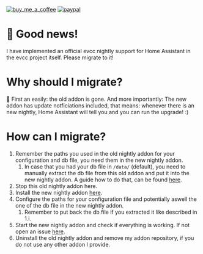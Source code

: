[![buy_me_a_coffee](https://img.shields.io/badge/If%20you%20like%20it-Buy%20me%20a%20coffee-yellow.svg?style=for-the-badge)](https://www.buymeacoffee.com/dirkmaucher)
[![paypal](https://img.shields.io/badge/If%20you%20like%20it-PayPal%20Me-blue.svg?style=for-the-badge)](https://paypal.me/dirkmaucher)

# :tada: Good news!
I have implemented an official evcc nightly support for Home Assistant in the evcc project itself. Please migrate to it!

# Why should I migrate?

:rocket: First an easily: the old addon is gone. And more importantly: The new addon has update notficiations included, that means: whenever there is an new nightly, Home Assistant will tell you and you can run the upgrade! :)

# How can I migrate?
1. Remember the paths you used in the old nightly addon for your configuration and db file, you need them in the new nightly addon.
   1. In case that you had your db file in `/data/` (default), you need to manually extract the db file from this old addon and put it into the new nightly addon. A guide how to do that, can be found [here](https://docs.evcc.io/en/docs/installation/home-assistant#how-do-i-access-the-evcc-database).
2. Stop this old nightly addon here.
3. Install the new nightly addon [here](https://docs.evcc.io/en/docs/installation/home-assistant#installation).
4. Configure the paths for your configuration file and potentially aswell the one of the db file in the new nightly addon.
   1. Remember to put back the db file if you extracted it like described in 1.i.
5. Start the new nightly addon and check if everything is working. If not open an issue [here](https://github.com/evcc-io/hassio-addon/issues/new).
6. Uninstall the old nightly addon and remove my addon repository, if you do not use any other addon I provide.

<!--

Notes to developers after forking or using the github template feature:
- While developing comment out the 'image' key from 'example/config.yaml' to make the supervisor build the addon
  - Remember to put this back when pushing up your changes.
- When you merge to the 'main' branch of your repository a new build will be triggered.
  - Make sure you adjust the 'version' key in 'example/config.yaml' when you do that.
  - Make sure you update 'example/CHANGELOG.md' when you do that.
  - The first time this runs you might need to adjust the image configuration on github container registry to make it public
- Adjust the 'image' key in 'example/config.yaml' so it points to your username instead of 'home-assistant'.
  - This is where the build images will be published to.
- Rename the example directory.
  - The 'slug' key in 'example/config.yaml' should match the directory name.
- Adjust all keys/url's that points to 'home-assistant' to now point to your user/fork.
- Share your repository on the forums https://community.home-assistant.io/c/projects/9
- Do awesome stuff!
 -->
